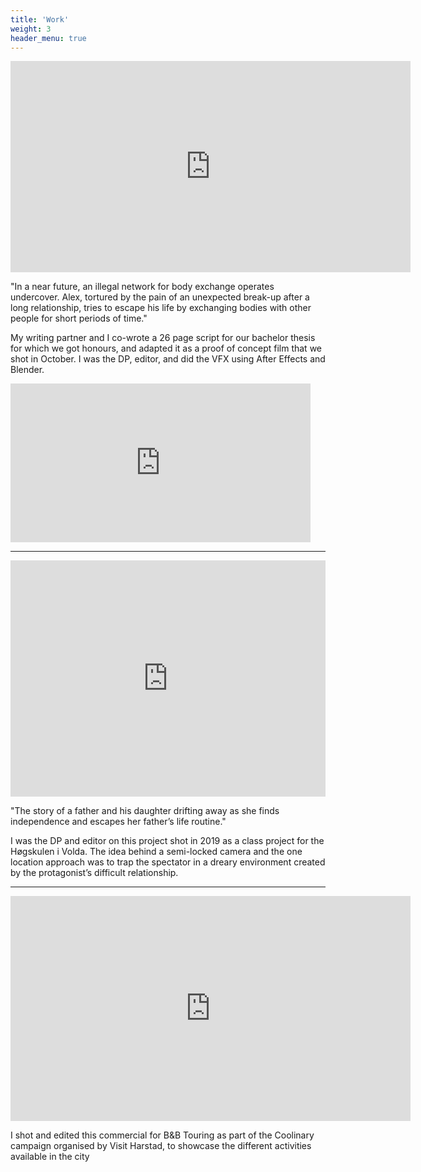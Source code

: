 ```yaml
---
title: 'Work'
weight: 3
header_menu: true
---
```

<div class="video-iframe">
  <iframe src="https://player.vimeo.com/video/471426080?title=0&byline=0&portrait=0" width="640" height="338" frameborder="0" allow="autoplay; fullscreen" allowfullscreen></iframe>
</div>

"In a near future, an illegal network for body exchange operates undercover.
Alex, tortured by the pain of an unexpected break-up after a long relationship, tries to escape his life by exchanging bodies with other people for short periods of time."

My writing partner and I co-wrote a 26 page script for our bachelor thesis for which we got honours, and adapted it as a proof of concept film that we shot in October. I was the DP, editor, and did the VFX using After Effects and Blender.

<div class="video-iframe">
  <iframe src="https://giphy.com/embed/Z06Lv11HkaQhOh0VHA" width="480" height="254" frameBorder="0" class="giphy-embed" allowFullScreen></iframe>
</div>

---
  <div style="padding:75% 0 0 0;position:relative;"><iframe src="https://player.vimeo.com/video/483205268?title=0&byline=0&portrait=0" style="position:absolute;top:0;left:0;width:100%;height:100%;" frameborder="0" allow="autoplay; fullscreen" allowfullscreen></iframe></div><script src="https://player.vimeo.com/api/player.js"></script>

"The story of a father and his daughter drifting away as she finds independence and escapes her father’s life routine."

I was the DP and editor on this project shot in 2019 as a class project for the Høgskulen i Volda. The idea behind a semi-locked camera and the one location approach was to trap the spectator in a dreary environment created by the protagonist’s difficult relationship.

---
<div class="video-iframe">
  <iframe src="https://player.vimeo.com/video/483062301?title=0&byline=0&portrait=0" width="640" height="360" frameborder="0" allow="autoplay; fullscreen" allowfullscreen></iframe>
</div>

I shot and edited this commercial for B&B Touring as part of the Coolinary campaign organised by Visit Harstad, to showcase the different activities available in the city
